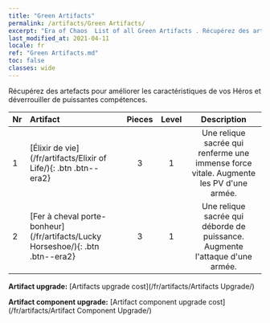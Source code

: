 ```yaml
---
title: "Green Artifacts"
permalink: /artifacts/Green Artifacts/
excerpt: "Era of Chaos  List of all Green Artifacts . Récupérez des artefacts pour améliorer les caractéristiques de vos Héros et déverrouiller de puissantes compétences."
last_modified_at: 2021-04-11
locale: fr
ref: "Green Artifacts.md"
toc: false
classes: wide
---
```


  Récupérez des artefacts pour améliorer les caractéristiques de vos Héros et déverrouiller de puissantes compétences.

  |  Nr  |    Artifact    | Pieces |  Level | Description   |
  |:-----|:---------------|:------:|:------:|:--------------:|
  | 1   | [Élixir de vie](/fr/artifacts/Elixir of Life/){: .btn .btn--era2} | 3 | 1 | Une relique sacrée qui renferme une immense force vitale. Augmente les PV d'une armée. |
  | 2   | [Fer à cheval porte-bonheur](/fr/artifacts/Lucky Horseshoe/){: .btn .btn--era2} | 3 | 1 | Une relique sacrée qui déborde de puissance. Augmente l'attaque d'une armée. |


  **Artifact upgrade:** [Artifacts upgrade cost](/fr/artifacts/Artifacts Upgrade/)

 **Artifact component upgrade:** [Artifact component upgrade cost](/fr/artifacts/Artifact Component Upgrade/)

